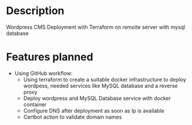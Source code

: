 # Description
Wordpress CMS Deployment with Terraform on remoite server with mysql database

# Features planned
- Using GitHub workflow:
    - Using terraform to create a suitable docker infrastructure to deploy wordpess, needed services like MySQL database and a reverse proxy
    - Deploy wordpress and MySQL Database service with docker container
    - Configure DNS after deployment as soon as Ip is available
    - Certbot action to validate domain names
